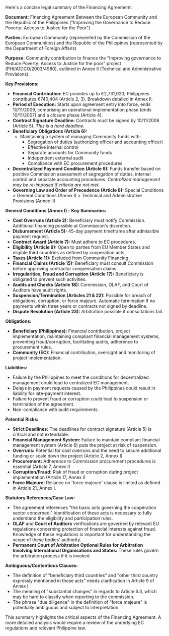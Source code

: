 Here's a concise legal summary of the Financing Agreement:

**Document:** Financing Agreement Between the European Community and the Republic of the Philippines ("Improving the Governance to Reduce Poverty: Access to Justice for the Poor")

**Parties:** European Community (represented by the Commission of the European Communities) and the Republic of the Philippines (represented by the Department of Foreign Affairs)

**Purpose:** Community contribution to finance the "Improving governance to Reduce Poverty: Access to Justice for the poor" project (PHI/A1DCO/2003/4980), outlined in Annex II (Technical and Administrative Provisions).

**Key Provisions:**

*   **Financial Contribution:** EC provides up to €2,731,920; Philippines contributes €740,404 (Article 2, 3). Breakdown detailed in Annex II.
*   **Period of Execution:** Starts upon agreement entry into force, ends 10/11/2009, comprising an operational implementation phase (ends 10/11/2007) and a closure phase (Article 4).
*   **Contract Signature Deadline:** Contracts must be signed by 10/11/2006 (Article 5). *This is a hard deadline.*
*   **Beneficiary Obligations (Article 6):**
    *   Maintaining a system of managing Community funds with:
        *   Segregation of duties (authorizing officer and accounting officer)
        *   Effective internal control
        *   Separate accounts for Community funds
        *   Independent external audit
        *   Compliance with EC procurement procedures
*   **Decentralized Payment Condition (Article 9):** Funds transfer based on positive Commission assessment of segregation of duties, internal control and separate accounting procedures. *Centralized management may be re-imposed if criteria are not met.*
*   **Governing Law and Order of Precedence (Article 8):** Special Conditions > General Conditions (Annex I) > Technical and Administrative Provisions (Annex II)

**General Conditions (Annex I) – Key Summaries:**

*   **Cost Overruns (Article 2):** Beneficiary must notify Commission. Additional financing possible at Commission's discretion.
*   **Disbursement (Article 5):** 45-day payment timeframe after admissible payment request.
*   **Contract Award (Article 7):** Must adhere to EC procedures.
*   **Eligibility (Article 9):** Open to parties from EU Member States and eligible third countries as defined by cooperation acts.
*   **Taxes (Article 11):** Excluded from Community Financing.
*   **Financial Claims (Article 15):** Beneficiary must consult Commission before approving contractor compensation claims.
*   **Irregularities, Fraud and Corruption (Article 17):** Beneficiary is obligated to prevent such activities.
*   **Audits and Checks (Article 18):** Commission, OLAF, and Court of Auditors have audit rights.
*   **Suspension/Termination (Articles 21 & 22):** Possible for breach of obligations, corruption, or force majeure. Automatic termination if no payments within three years or contracts not signed by deadline.
*   **Dispute Resolution (Article 23):** Arbitration possible if consultations fail.

**Obligations:**

*   **Beneficiary (Philippines):** Financial contribution, project implementation, maintaining compliant financial management systems, preventing fraud/corruption, facilitating audits, adherence to procurement rules.
*   **Community (EC):** Financial contribution, oversight and monitoring of project implementation.

**Liabilities:**

*   Failure by the Philippines to meet the conditions for decentralized management could lead to centralized EC management.
*   Delays in payment requests caused by the Philippines could result in liability for late-payment interest.
*   Failure to prevent fraud or corruption could lead to suspension or termination of the agreement.
*   Non-compliance with audit requirements.

**Potential Risks:**

*   **Strict Deadlines:** The deadlines for contract signature (Article 5) is critical and not extendable.
*   **Financial Management System:** Failure to maintain compliant financial management system (Article 6) puts the project at risk of suspension.
*   **Overruns:** Potential for cost overruns and the need to secure additional funding or scale down the project (Article 2, Annex I)
*   **Procurement:** Adherence to Commission procurement procedures is essential (Article 7, Annex I)
*   **Corruption/Fraud:** Risk of fraud or corruption during project implementation (Article 17, Annex I)
*   **Force Majeure:** Reliance on 'force majeure' clause is limited as defined in Article 21, Annex I.

**Statutory References/Case Law:**

*   The agreement references "the basic acts governing the cooperation sector concerned." Identification of these acts is necessary to fully understand the eligibility and participation rules.
*   **OLAF** and **Court of Auditors** verifications are governed by relevant EU regulations concerning protection of financial interests against fraud. Knowledge of these regulations is important for understanding the scope of these bodies' authority.
*   **Permanent Court of Arbitration Optional Rules for Arbitration Involving International Organisations and States:** These rules govern the arbitration process if it is invoked.

**Ambiguous/Contentious Clauses:**

*   The definition of "beneficiary third countries" and "other third country expressly mentioned in those acts" needs clarification in Article 9 of Annex I.
*   The meaning of "substantial changes" in regards to Article 6.3, which may be hard to classify when reporting to the commission.
*   The phrase "due diligence" in the definition of "force majeure" is potentially ambiguous and subject to interpretation.

This summary highlights the critical aspects of the Financing Agreement. A more detailed analysis would require a review of the underlying EC regulations and relevant Philippine law.
